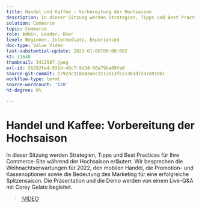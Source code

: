 ```yaml
---
title: Handel und Kaffee - Vorbereitung der Hochsaison
description: In dieser Sitzung werden Strategien, Tipps und Best Practices für Ihre Commerce-Site während der Hochsaison erläutert. Wir besprechen die Weihnachtserwartungen für 2022, den mobilen Handel, die Promotion- und Kassenoptionen sowie die Bedeutung des Marketing für eine erfolgreiche Spitzensaison. Die Präsentation und die Demo werden von einem Live-Q&A mit Corey Gelato begleitet.
solution: Commerce
topic: Commerce
role: Admin, Leader, User
level: Beginner, Intermediate, Experienced
doc-type: Value Video
last-substantial-update: 2023-01-06T00:00:00Z
kt: 11648
thumbnail: 3412587.jpeg
exl-id: 56282fe4-931d-40c7-9d34-08a79ba89fa8
source-git-commit: 1792dc318643aec2c12613f621361d72a7a918b1
workflow-type: tm+mt
source-wordcount: '120'
ht-degree: 0%

---
```


# Handel und Kaffee: Vorbereitung der Hochsaison

In dieser Sitzung werden Strategien, Tipps und Best Practices für Ihre Commerce-Site während der Hochsaison erläutert. Wir besprechen die Weihnachtserwartungen für 2022, den mobilen Handel, die Promotion- und Kassenoptionen sowie die Bedeutung des Marketing für eine erfolgreiche Spitzensaison. Die Präsentation und die Demo werden von einem Live-Q&amp;A mit Corey Gelato begleitet.

>[!VIDEO](https://video.tv.adobe.com/v/3412587/?quality=12&learn=on)
